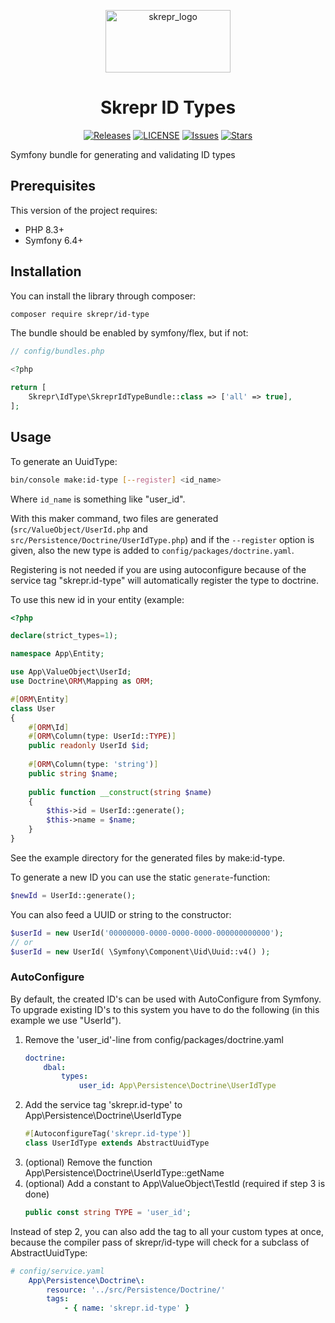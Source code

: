 <a href="https://skrepr.com/">
  <p align="center">
    <img width="200" height="100" src="https://cdn.skrepr.com/logo/skrepr_liggend.svg" alt="skrepr_logo" />
  </p>
</a>
<h1 align="center">Skrepr ID Types</h1>
<div align="center">
  <a href="https://github.com/skrepr/id-type/releases"><img src="https://img.shields.io/github/release/skrepr/id-type.svg" alt="Releases"/></a><a> </a>
  <a href="https://github.com/skrepr/id-type/blob/main/LICENSE"><img src="https://img.shields.io/github/license/skrepr/id-type.svg" alt="LICENSE"/></a><a> </a>
  <a href="https://github.com/skrepr/id-type/issues"><img src="https://img.shields.io/github/issues/skrepr/id-type.svg" alt="Issues"/></a><a> </a>
  <a href="https://github.com/skrepr/id-type/stars"><img src="https://img.shields.io/github/stars/skrepr/id-type.svg" alt="Stars"/></a><a> </a>
</div>

Symfony bundle for generating and validating ID types

## Prerequisites

This version of the project requires:
* PHP 8.3+
* Symfony 6.4+

## Installation

You can install the library through composer:

``` bash
composer require skrepr/id-type
```

The bundle should be enabled by symfony/flex, but if not:

``` php
// config/bundles.php

<?php

return [
    Skrepr\IdType\SkreprIdTypeBundle::class => ['all' => true],
];
```

## Usage
To generate an UuidType:

```bash
bin/console make:id-type [--register] <id_name>
```

Where `id_name` is something like "user_id".

With this maker command, two files are generated (`src/ValueObject/UserId.php` and `src/Persistence/Doctrine/UserIdType.php`) 
and if the `--register` option is given, also the new type is added to `config/packages/doctrine.yaml`.

Registering is not needed if you are using autoconfigure because of the service tag "skrepr.id-type" will automatically
register the type to doctrine.

To use this new id in your entity (example:
```php
<?php

declare(strict_types=1);

namespace App\Entity;

use App\ValueObject\UserId;
use Doctrine\ORM\Mapping as ORM;

#[ORM\Entity]
class User
{
    #[ORM\Id]
    #[ORM\Column(type: UserId::TYPE)]
    public readonly UserId $id;
    
    #[ORM\Column(type: 'string')]
    public string $name;
    
    public function __construct(string $name)
    {
        $this->id = UserId::generate();
        $this->name = $name;
    }
}
```
See the example directory for the generated files by make:id-type.

To generate a new ID you can use the static `generate`-function:
```php
$newId = UserId::generate();
```

You can also feed a UUID or string to the constructor:
```php
$userId = new UserId('00000000-0000-0000-0000-000000000000');
// or
$userId = new UserId( \Symfony\Component\Uid\Uuid::v4() );
```


### AutoConfigure
By default, the created ID's can be used with AutoConfigure from Symfony. To upgrade existing ID's to this system you have to
do the following (in this example we use "UserId").

1. Remove the 'user_id'-line from config/packages/doctrine.yaml
    ```yaml
    doctrine:
        dbal:
            types:
                user_id: App\Persistence\Doctrine\UserIdType
    ```
2. Add the service tag 'skrepr.id-type' to App\Persistence\Doctrine\UserIdType
    ```php
    #[AutoconfigureTag('skrepr.id-type')]
    class UserIdType extends AbstractUuidType 
    ```
3. (optional) Remove the function App\Persistence\Doctrine\UserIdType::getName  
4. (optional) Add a constant to App\ValueObject\TestId (required if step 3 is done)
    ```php
    public const string TYPE = 'user_id';
    ```
   
Instead of step 2, you can also add the tag to all your custom types at once, because the compiler pass of skrepr/id-type will check for a subclass of AbstractUuidType:
```yaml
# config/service.yaml
    App\Persistence\Doctrine\:
        resource: '../src/Persistence/Doctrine/'
        tags:
            - { name: 'skrepr.id-type' }
```
